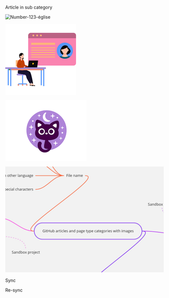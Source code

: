 Article in sub category

![Number-123-église](/docs/.document360/assets/Number-123-église.png)

![Profile Image](/docs/.document360/assets/Profile.png)

![OtherLanguage](/docs/.document360/assets/מונטקסטלופית.png)

![Mind&Map](/docs/.document360/assets/Mind&Map.jpg)

Sync

Re-sync
